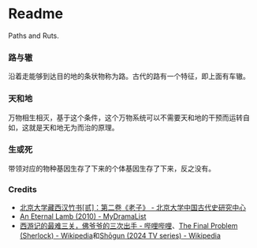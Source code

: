 # Readme
Paths and Ruts.

### 路与辙
沿着走能够到达目的地的条状物称为路。古代的路有一个特征，即上面有车辙。

### 天和地
万物相生相灭，基于这个条件，这个万物系统可以不需要天和地的干预而运转自如，这就是天和地无为而治的原理。

### 生或死
带领对应的物种基因生存了下来的个体基因生存了下来，反之没有。

### Credits
- [北京大学藏西汉竹书[贰]：第二卷《老子》 - 北京大学中国古代史研究中心](https://zggds.pku.edu.cn/xzxz/58180.htm)
- [An Eternal Lamb (2010) - MyDramaList](https://mydramalist.com/722607-an-eternal-lamb)
- [西游记的最难三关，佛爷爷的三次出手 - 哔哩哔哩](https://www.bilibili.com/video/BV1re4y1b7sV/)、[The Final Problem (Sherlock) - Wikipedia](https://en.wikipedia.org/wiki/The_Final_Problem_(Sherlock))和[Shōgun (2024 TV series) - Wikipedia](https://en.wikipedia.org/wiki/Shōgun_(2024_TV_series))
